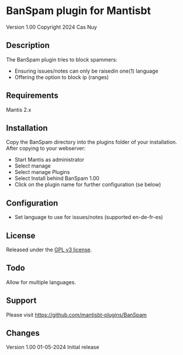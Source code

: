 # BanSpam plugin for Mantisbt

Version 1.00
Copyright 2024 Cas Nuy

## Description

The BanSpam plugin tries to block spammers:
- Ensuring issues/notes can only be raisedin one(1) language
- Offering the option to block ip (ranges)

## Requirements

Mantis 2.x

## Installation

Copy the BanSpam directory into the plugins folder of your installation.<br>
After copying to your webserver:<br>
- Start Mantis as administrator<br>
- Select manage<br>
- Select manage Plugins<br>
- Select Install behind BanSpam 1.00<br>
- Click on the plugin name for further configuration (se below)<br>

## Configuration

- Set language to use for issues/notes (supported en-de-fr-es)

## License

Released under the [GPL v3 license](http://opensource.org/licenses/GPL-3.0).

## Todo

Allow for multiple languages.

## Support

Please visit https://github.com/mantisbt-plugins/BanSpam

## Changes

Version 1.00	01-05-2024	Initial release<br>
